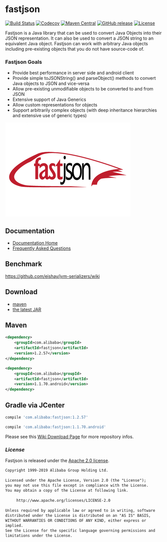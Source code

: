 # fastjson

[![Build Status](https://travis-ci.org/alibaba/fastjson.svg?branch=master)](https://travis-ci.org/alibaba/fastjson)
[![Codecov](https://codecov.io/gh/alibaba/fastjson/branch/master/graph/badge.svg)](https://codecov.io/gh/alibaba/fastjson/branch/master)
[![Maven Central](https://maven-badges.herokuapp.com/maven-central/com.alibaba/fastjson/badge.svg)](https://maven-badges.herokuapp.com/maven-central/com.alibaba/fastjson/)
[![GitHub release](https://img.shields.io/github/release/alibaba/fastjson.svg)](https://github.com/alibaba/fastjson/releases)
[![License](https://img.shields.io/badge/license-Apache%202-4EB1BA.svg)](https://www.apache.org/licenses/LICENSE-2.0.html)

Fastjson is a Java library that can be used to convert Java Objects into their JSON representation. It can also be used to convert a JSON string to an equivalent Java object. Fastjson can work with arbitrary Java objects including pre-existing objects that you do not have source-code of.

### Fastjson Goals
 * Provide best performance in server side and android client
 * Provide simple toJSONString() and parseObject() methods to convert Java objects to JSON and vice-versa
 * Allow pre-existing unmodifiable objects to be converted to and from JSON
 * Extensive support of Java Generics
 * Allow custom representations for objects
 * Support arbitrarily complex objects (with deep inheritance hierarchies and extensive use of generic types)

![fastjson](logo.jpg "fastjson")

## Documentation

- [Documentation Home](https://github.com/alibaba/fastjson/wiki)
- [Frequently Asked Questions](https://github.com/alibaba/fastjson/wiki/%E5%B8%B8%E8%A7%81%E9%97%AE%E9%A2%98)

## Benchmark

https://github.com/eishay/jvm-serializers/wiki

## Download

- [maven][1]
- [the latest JAR][2]

[1]: http://repo1.maven.org/maven2/com/alibaba/fastjson/
[2]: https://search.maven.org/remote_content?g=com.alibaba&a=fastjson&v=LATEST

## Maven

```xml
<dependency>
    <groupId>com.alibaba</groupId>
    <artifactId>fastjson</artifactId>
    <version>1.2.57</version>
</dependency>
```

```xml
<dependency>
    <groupId>com.alibaba</groupId>
    <artifactId>fastjson</artifactId>
    <version>1.1.70.android</version>
</dependency>
```

## Gradle via JCenter

``` groovy
compile 'com.alibaba:fastjson:1.2.57'
```

``` groovy
compile 'com.alibaba:fastjson:1.1.70.android'
```

Please see this [Wiki Download Page][Wiki] for more repository infos.

[Wiki]: https://github.com/alibaba/fastjson/wiki#download

### *License*

Fastjson is released under the [Apache 2.0 license](license.txt).

```
Copyright 1999-2019 Alibaba Group Holding Ltd.

Licensed under the Apache License, Version 2.0 (the "License");
you may not use this file except in compliance with the License.
You may obtain a copy of the License at following link.

     http://www.apache.org/licenses/LICENSE-2.0

Unless required by applicable law or agreed to in writing, software
distributed under the License is distributed on an "AS IS" BASIS,
WITHOUT WARRANTIES OR CONDITIONS OF ANY KIND, either express or implied.
See the License for the specific language governing permissions and
limitations under the License.
```
